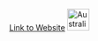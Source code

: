 [Link to Website](https://nicholaslockedeveloper.me/)
[<img alt="Australian Anmals Site Gif" width="40px" src="images/australianAnimalsGif" />](https://www.nicholaslockedeveloper.me/sites/australian_animals/index.html)
